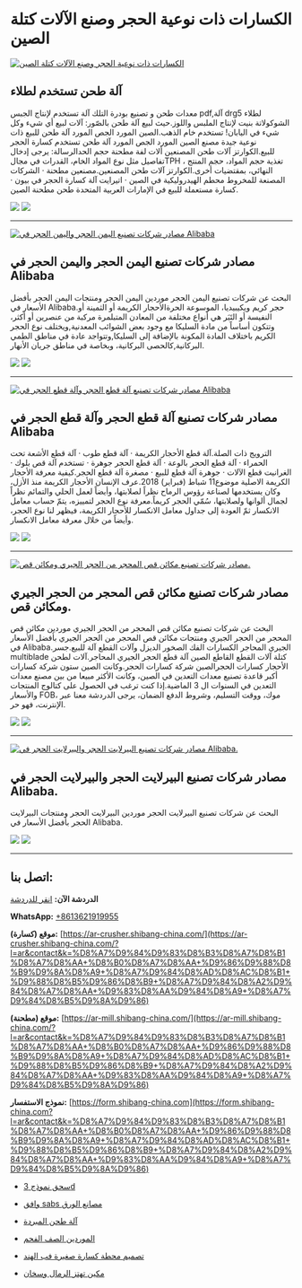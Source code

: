 # الكسارات ذات نوعية الحجر وصنع الآلات كتلة الصين

<a href="https://swt.shibang-china.com/?l=ar&img&k=%D8%A7%D9%84%D9%83%D8%B3%D8%A7%D8%B1%D8%A7%D8%AA+%D8%B0%D8%A7%D8%AA+%D9%86%D9%88%D8%B9%D9%8A%D8%A9+%D8%A7%D9%84%D8%AD%D8%AC%D8%B1+%D9%88%D8%B5%D9%86%D8%B9+%D8%A7%D9%84%D8%A2%D9%84%D8%A7%D8%AA+%D9%83%D8%AA%D9%84%D8%A9+%D8%A7%D9%84%D8%B5%D9%8A%D9%86" target="_blank">![الكسارات ذات نوعية الحجر وصنع الآلات كتلة الصين](http://static.shibang-china.com/all-800x300/1022.jpg)</a>

## آلة طحن تستخدم لطلاء
معدات طحن و تصنيع بودرة التلك آلة تستخدم لإنتاج الجبس pdf,آلة drg5 لطلاء الشوكولاتة بنيت لإنتاج الملبس واللوز.حيث لبيع آلة طحن بالصّور: آلات لبيع أي شيء وكل شيء في اليابان! تستخدم خام الذهب.الصين المورد الجص المورد آلة طحن للبيع ذات نوعية جيدة مصنع الصين المورد الجص المورد آلة طحن تستخدم كسارة الحجر للبيع.الكوارتز آلات طحن المصنعين ألات لفة مطحنة حجم الحدالرسالة: يرجى إدخال تفاصيل مثل نوع المواد الخام، القدرات في مجالTPH ، تغذية حجم المواد، حجم المنتج النهائي، بمقتضيات أخرى.الكوارتز آلات طحن المصنعين.مصنعين مطحنة &middot; الشركات المصنعة للمخروط محطم الهيدروليكية في الصين &middot; اتيرايت آلة كسارة الحجر في بيون &middot; كسارة مستعملة للبيع في الإمارات العربية المتحدة طحن مطحنة الصين.


<a href="https://whatsapp.shibangsoft.com/WhatsApp.php" target="_blank" title="WhatsApp">![](http://static.shibang-china.com/icon/whatsapp.png)</a> <a href="https://swt.shibang-china.com/?l=ar&icon&k=%D8%A7%D9%84%D9%83%D8%B3%D8%A7%D8%B1%D8%A7%D8%AA+%D8%B0%D8%A7%D8%AA+%D9%86%D9%88%D8%B9%D9%8A%D8%A9+%D8%A7%D9%84%D8%AD%D8%AC%D8%B1+%D9%88%D8%B5%D9%86%D8%B9+%D8%A7%D9%84%D8%A2%D9%84%D8%A7%D8%AA+%D9%83%D8%AA%D9%84%D8%A9+%D8%A7%D9%84%D8%B5%D9%8A%D9%86" target="_blank">![](http://static.shibang-china.com/icon/chat-ar.png)</a>

---

<a href="https://swt.shibang-china.com/?l=ar&img&k=%D8%A7%D9%84%D9%83%D8%B3%D8%A7%D8%B1%D8%A7%D8%AA+%D8%B0%D8%A7%D8%AA+%D9%86%D9%88%D8%B9%D9%8A%D8%A9+%D8%A7%D9%84%D8%AD%D8%AC%D8%B1+%D9%88%D8%B5%D9%86%D8%B9+%D8%A7%D9%84%D8%A2%D9%84%D8%A7%D8%AA+%D9%83%D8%AA%D9%84%D8%A9+%D8%A7%D9%84%D8%B5%D9%8A%D9%86" target="_blank">![مصادر شركات تصنيع اليمن الحجر واليمن الحجر في Alibaba](http://static.shibang-china.com/all-800x300/1217.jpg)</a>

## مصادر شركات تصنيع اليمن الحجر واليمن الحجر في Alibaba
البحث عن شركات تصنيع اليمن الحجر موردين اليمن الحجر ومنتجات اليمن الحجر بأفضل الأسعار في Alibaba.حجر كريم ويكيبيديا، الموسوعة الحرةالأحجار الكريمة أو الثمينة أو النفيسة أو التَبَر هي أنواع مختلفة من المعادن المتبلمرة مركبة من عنصرين أو أكثر، وتتكون أساساً من مادة السليكا مع وجود بعض الشوائب المعدنية,ويختلف نوع الحجر الكريم باختلاف المادة المكونة بالإضافة إلى السليكا,وتتواجد عادة في مناطق الطمي البركانية,كالحصى البركانية، وبخاصة في مناطق جريان الأنهار.


<a href="https://whatsapp.shibangsoft.com/WhatsApp.php" target="_blank" title="WhatsApp">![](http://static.shibang-china.com/icon/whatsapp.png)</a> <a href="https://swt.shibang-china.com/?l=ar&icon&k=%D8%A7%D9%84%D9%83%D8%B3%D8%A7%D8%B1%D8%A7%D8%AA+%D8%B0%D8%A7%D8%AA+%D9%86%D9%88%D8%B9%D9%8A%D8%A9+%D8%A7%D9%84%D8%AD%D8%AC%D8%B1+%D9%88%D8%B5%D9%86%D8%B9+%D8%A7%D9%84%D8%A2%D9%84%D8%A7%D8%AA+%D9%83%D8%AA%D9%84%D8%A9+%D8%A7%D9%84%D8%B5%D9%8A%D9%86" target="_blank">![](http://static.shibang-china.com/icon/chat-ar.png)</a>

---

<a href="https://swt.shibang-china.com/?l=ar&img&k=%D8%A7%D9%84%D9%83%D8%B3%D8%A7%D8%B1%D8%A7%D8%AA+%D8%B0%D8%A7%D8%AA+%D9%86%D9%88%D8%B9%D9%8A%D8%A9+%D8%A7%D9%84%D8%AD%D8%AC%D8%B1+%D9%88%D8%B5%D9%86%D8%B9+%D8%A7%D9%84%D8%A2%D9%84%D8%A7%D8%AA+%D9%83%D8%AA%D9%84%D8%A9+%D8%A7%D9%84%D8%B5%D9%8A%D9%86" target="_blank">![مصادر شركات تصنيع آلة قطع الحجر وآلة قطع الحجر في Alibaba](http://static.shibang-china.com/all-800x300/55.jpg)</a>

## مصادر شركات تصنيع آلة قطع الحجر وآلة قطع الحجر في Alibaba
الترويج ذات الصلة.آلة قطع الأحجار الكريمة &middot; آلة قطع طوب &middot; آلة قطع الأشعة تحت الحمراء &middot; آلة قطع الحجر بالوعة &middot; آلة قطع الحجر جوهرة &middot; تستخدم آلة قص بلوك &middot; الغرانيت قطع الآلات &middot; جوهرة آلة قطع للبيع &middot; مصغرة آلة قطع الحجر.كيفية معرفة الأحجار الكريمة الاصلية موضوع11 شباط (فبراير) 2018.عرف الإنسان الأحجار الكريمة منذ الأزل، وكان يستخدمها لصناعة رؤوس الرماح نظراً لصلابتها، وأيضاً لعمل الحلي والتمائم نظراً لجمال ألوانها ولصلابتها، سُمّي الحجر كريماً.معرفة نوع الحجر لتمييزه، يتمّ حساب معامل الانكسار ثمّ العودة إلى جداول معامل الانكسار للأحجار الكريمة، فيظهر لنا نوع الحجر، وأيضاً من خلال معرفة معامل الانكسار.


<a href="https://whatsapp.shibangsoft.com/WhatsApp.php" target="_blank" title="WhatsApp">![](http://static.shibang-china.com/icon/whatsapp.png)</a> <a href="https://swt.shibang-china.com/?l=ar&icon&k=%D8%A7%D9%84%D9%83%D8%B3%D8%A7%D8%B1%D8%A7%D8%AA+%D8%B0%D8%A7%D8%AA+%D9%86%D9%88%D8%B9%D9%8A%D8%A9+%D8%A7%D9%84%D8%AD%D8%AC%D8%B1+%D9%88%D8%B5%D9%86%D8%B9+%D8%A7%D9%84%D8%A2%D9%84%D8%A7%D8%AA+%D9%83%D8%AA%D9%84%D8%A9+%D8%A7%D9%84%D8%B5%D9%8A%D9%86" target="_blank">![](http://static.shibang-china.com/icon/chat-ar.png)</a>

---

<a href="https://swt.shibang-china.com/?l=ar&img&k=%D8%A7%D9%84%D9%83%D8%B3%D8%A7%D8%B1%D8%A7%D8%AA+%D8%B0%D8%A7%D8%AA+%D9%86%D9%88%D8%B9%D9%8A%D8%A9+%D8%A7%D9%84%D8%AD%D8%AC%D8%B1+%D9%88%D8%B5%D9%86%D8%B9+%D8%A7%D9%84%D8%A2%D9%84%D8%A7%D8%AA+%D9%83%D8%AA%D9%84%D8%A9+%D8%A7%D9%84%D8%B5%D9%8A%D9%86" target="_blank">![مصادر شركات تصنيع مكائن قص المحجر من الحجر الجيري ومكائن قص.](http://static.shibang-china.com/all-800x300/1289.jpg)</a>

## مصادر شركات تصنيع مكائن قص المحجر من الحجر الجيري ومكائن قص.
البحث عن شركات تصنيع مكائن قص المحجر من الحجر الجيري موردين مكائن قص المحجر من الحجر الجيري ومنتجات مكائن قص المحجر من الحجر الجيري بأفضل الأسعار في Alibaba.الجيري المحاجر الكسارات الفك الصخور الديزل وآلات القطع آلة للبيع.جسر multiblade كتلة آلات القطع القاطع الصين آلة قطع الحجر الجيري المحاجر.آلات لطحن الأحجار كسارات الحجرالصين شركة كسارات الحجر.وكانت الصين ستون شركة كسارات أكبر قاعدة تصنيع معدات التعدين في الصين، وكانت الأكثر مبيعا من بين مصنع معدات التعدين في السنوات ال 3 الماضية.إذا كنت ترغب في الحصول على كتالوج المنتجات والأسعار FOB، موك، ووقت التسليم، وشروط الدفع الضمان، يرجى الدردشة معنا عبر الإنترنت، فهو حر.


<a href="https://whatsapp.shibangsoft.com/WhatsApp.php" target="_blank" title="WhatsApp">![](http://static.shibang-china.com/icon/whatsapp.png)</a> <a href="https://swt.shibang-china.com/?l=ar&icon&k=%D8%A7%D9%84%D9%83%D8%B3%D8%A7%D8%B1%D8%A7%D8%AA+%D8%B0%D8%A7%D8%AA+%D9%86%D9%88%D8%B9%D9%8A%D8%A9+%D8%A7%D9%84%D8%AD%D8%AC%D8%B1+%D9%88%D8%B5%D9%86%D8%B9+%D8%A7%D9%84%D8%A2%D9%84%D8%A7%D8%AA+%D9%83%D8%AA%D9%84%D8%A9+%D8%A7%D9%84%D8%B5%D9%8A%D9%86" target="_blank">![](http://static.shibang-china.com/icon/chat-ar.png)</a>

---

<a href="https://swt.shibang-china.com/?l=ar&img&k=%D8%A7%D9%84%D9%83%D8%B3%D8%A7%D8%B1%D8%A7%D8%AA+%D8%B0%D8%A7%D8%AA+%D9%86%D9%88%D8%B9%D9%8A%D8%A9+%D8%A7%D9%84%D8%AD%D8%AC%D8%B1+%D9%88%D8%B5%D9%86%D8%B9+%D8%A7%D9%84%D8%A2%D9%84%D8%A7%D8%AA+%D9%83%D8%AA%D9%84%D8%A9+%D8%A7%D9%84%D8%B5%D9%8A%D9%86" target="_blank">![مصادر شركات تصنيع البيرلايت الحجر والبيرلايت الحجر في Alibaba.](http://static.shibang-china.com/all-800x300/1239.jpg)</a>

## مصادر شركات تصنيع البيرلايت الحجر والبيرلايت الحجر في Alibaba.
البحث عن شركات تصنيع البيرلايت الحجر موردين البيرلايت الحجر ومنتجات البيرلايت الحجر بأفضل الأسعار في Alibaba.

<a href="https://whatsapp.shibangsoft.com/WhatsApp.php" target="_blank" title="WhatsApp">![](http://static.shibang-china.com/icon/whatsapp.png)</a> <a href="https://swt.shibang-china.com/?l=ar&icon&k=%D8%A7%D9%84%D9%83%D8%B3%D8%A7%D8%B1%D8%A7%D8%AA+%D8%B0%D8%A7%D8%AA+%D9%86%D9%88%D8%B9%D9%8A%D8%A9+%D8%A7%D9%84%D8%AD%D8%AC%D8%B1+%D9%88%D8%B5%D9%86%D8%B9+%D8%A7%D9%84%D8%A2%D9%84%D8%A7%D8%AA+%D9%83%D8%AA%D9%84%D8%A9+%D8%A7%D9%84%D8%B5%D9%8A%D9%86" target="_blank">![](http://static.shibang-china.com/icon/chat-ar.png)</a>

---
## اتصل بنا:

**الدردشة الآن:** [انقر للدردشة](https://swt.shibang-china.com?l=ar&contact&k=%D8%A7%D9%84%D9%83%D8%B3%D8%A7%D8%B1%D8%A7%D8%AA+%D8%B0%D8%A7%D8%AA+%D9%86%D9%88%D8%B9%D9%8A%D8%A9+%D8%A7%D9%84%D8%AD%D8%AC%D8%B1+%D9%88%D8%B5%D9%86%D8%B9+%D8%A7%D9%84%D8%A2%D9%84%D8%A7%D8%AA+%D9%83%D8%AA%D9%84%D8%A9+%D8%A7%D9%84%D8%B5%D9%8A%D9%86)

**WhatsApp:**  [+8613621919955](https://whatsapp.shibangsoft.com/WhatsApp.php)

**موقع (كسارة):** [https://ar-crusher.shibang-china.com/](https://ar-crusher.shibang-china.com/?l=ar&contact&k=%D8%A7%D9%84%D9%83%D8%B3%D8%A7%D8%B1%D8%A7%D8%AA+%D8%B0%D8%A7%D8%AA+%D9%86%D9%88%D8%B9%D9%8A%D8%A9+%D8%A7%D9%84%D8%AD%D8%AC%D8%B1+%D9%88%D8%B5%D9%86%D8%B9+%D8%A7%D9%84%D8%A2%D9%84%D8%A7%D8%AA+%D9%83%D8%AA%D9%84%D8%A9+%D8%A7%D9%84%D8%B5%D9%8A%D9%86)

**موقع (مطحنة):** [https://ar-mill.shibang-china.com/](https://ar-mill.shibang-china.com/?l=ar&contact&k=%D8%A7%D9%84%D9%83%D8%B3%D8%A7%D8%B1%D8%A7%D8%AA+%D8%B0%D8%A7%D8%AA+%D9%86%D9%88%D8%B9%D9%8A%D8%A9+%D8%A7%D9%84%D8%AD%D8%AC%D8%B1+%D9%88%D8%B5%D9%86%D8%B9+%D8%A7%D9%84%D8%A2%D9%84%D8%A7%D8%AA+%D9%83%D8%AA%D9%84%D8%A9+%D8%A7%D9%84%D8%B5%D9%8A%D9%86)

**نموذج الاستفسار:** [https://form.shibang-china.com](https://form.shibang-china.com?l=ar&contact&k=%D8%A7%D9%84%D9%83%D8%B3%D8%A7%D8%B1%D8%A7%D8%AA+%D8%B0%D8%A7%D8%AA+%D9%86%D9%88%D8%B9%D9%8A%D8%A9+%D8%A7%D9%84%D8%AD%D8%AC%D8%B1+%D9%88%D8%B5%D9%86%D8%B9+%D8%A7%D9%84%D8%A2%D9%84%D8%A7%D8%AA+%D9%83%D8%AA%D9%84%D8%A9+%D8%A7%D9%84%D8%B5%D9%8A%D9%86)

* [سحق نموذج 3d](../30/%D8%B3%D8%AD%D9%82%20%D9%86%D9%85%D9%88%D8%B0%D8%AC%203d.md)

* [وافق sabs مصانع الورق](../26/%D9%88%D8%A7%D9%81%D9%82%20sabs%20%D9%85%D8%B5%D8%A7%D9%86%D8%B9%20%D8%A7%D9%84%D9%88%D8%B1%D9%82.md)

* [آلة طحن المبردة](../27/%D8%A2%D9%84%D8%A9%20%D8%B7%D8%AD%D9%86%20%D8%A7%D9%84%D9%85%D8%A8%D8%B1%D8%AF%D8%A9.md)

* [الموردين الصف الفحم](../30/%D8%A7%D9%84%D9%85%D9%88%D8%B1%D8%AF%D9%8A%D9%86%20%D8%A7%D9%84%D8%B5%D9%81%20%D8%A7%D9%84%D9%81%D8%AD%D9%85.md)

* [تصميم محطة كسارة صغيرة فب الهند](../30/%D8%AA%D8%B5%D9%85%D9%8A%D9%85%20%D9%85%D8%AD%D8%B7%D8%A9%20%D9%83%D8%B3%D8%A7%D8%B1%D8%A9%20%D8%B5%D8%BA%D9%8A%D8%B1%D8%A9%20%D9%81%D8%A8%20%D8%A7%D9%84%D9%87%D9%86%D8%AF.md)

* [مكين تهتز الرمال وسخان](../28/%D9%85%D9%83%D9%8A%D9%86%20%D8%AA%D9%87%D8%AA%D8%B2%20%D8%A7%D9%84%D8%B1%D9%85%D8%A7%D9%84%20%D9%88%D8%B3%D8%AE%D8%A7%D9%86.md)
